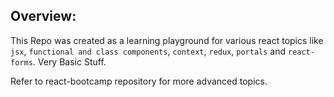 ## Overview: 

This Repo was created as a learning playground for various react topics like `jsx`, `functional and class components`, `context`, `redux`, `portals` and `react-forms`.  Very Basic Stuff.


Refer to react-bootcamp repository for more advanced topics.
